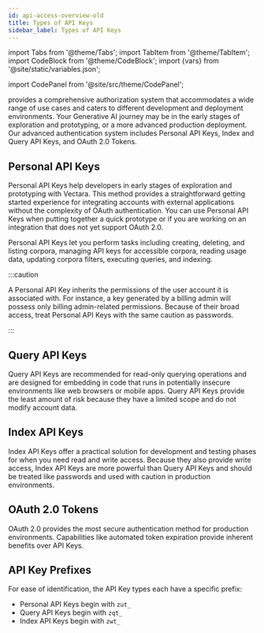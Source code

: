 ```yaml
---
id: api-access-overview-old
title: Types of API Keys
sidebar_label: Types of API Keys
---
```


import Tabs from '@theme/Tabs';
import TabItem from '@theme/TabItem';
import CodeBlock from '@theme/CodeBlock';
import {vars} from '@site/static/variables.json';

import CodePanel from '@site/src/theme/CodePanel';


<Config v="names.product"/> provides a comprehensive authorization system that accommodates a wide 
range of use cases and caters to different development and deployment 
environments. Your Generative AI journey may be in the early stages of 
exploration and prototyping, or a more advanced production deployment. Our 
advanced authentication system includes Personal API Keys, Index and Query API 
Keys, and OAuth 2.0 Tokens.

## Personal API Keys

Personal API Keys help developers in early stages of exploration and 
prototyping with Vectara. This method provides a straightforward getting 
started experience for integrating accounts with external applications without 
the complexity of OAuth authentication. You can use Personal API Keys when 
putting together a quick prototype or if you are working on an integration 
that does not yet support OAuth 2.0.

Personal API Keys let you perform tasks including creating, deleting, and 
listing corpora, managing API keys for accessible corpora, reading usage 
data, updating corpora filters, executing queries, and indexing.

:::caution

A Personal API Key inherits the permissions of the user account it is 
associated with. For instance, a key generated by a billing admin will possess 
only billing admin-related permissions. Because of their broad access, treat 
Personal API Keys with the same caution as passwords.

:::

## Query API Keys

Query API Keys are recommended for read-only querying operations and are 
designed for embedding in code that runs in potentially insecure environments 
like web browsers or mobile apps. Query API Keys provide the least amount of 
risk because they have a limited scope and do not modify account data.

## Index API Keys

Index API Keys offer a practical solution for development and testing phases 
for when you need read and write access. Because they also provide write 
access, Index API Keys are more powerful than Query API Keys and should be 
treated like passwords and used with caution in production environments.

## OAuth 2.0 Tokens

OAuth 2.0 provides the most secure authentication method for production 
environments. Capabilities like automated token expiration provide inherent 
benefits over API Keys.

## API Key Prefixes

For ease of identification, the API Key types each have a specific prefix:

* Personal API Keys begin with `zut_`
* Query API Keys begin with `zqt_`
* Index API Keys begin with `zwt_`
